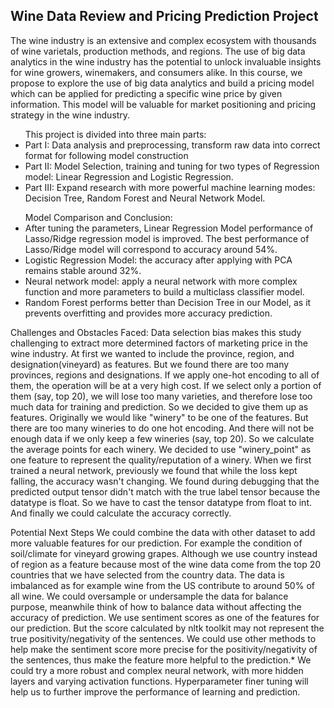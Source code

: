 <h2> Wine Data Review and Pricing Prediction Project</h2>

The wine industry is an extensive and complex ecosystem with thousands of wine varietals, production methods, and regions. The use of big data analytics in the wine industry has the potential to unlock invaluable insights for wine growers, winemakers, and consumers alike. In this course, we propose to explore the use of big data analytics and build a pricing model which can be applied for predicting a specific wine price by given information. This model will be valuable for market positioning and pricing strategy in the wine industry.

<ul>
This project is divided into three main parts:
<li>Part I: Data analysis and preprocessing, transform raw data into correct format for following model construction</li>
<li>Part II: Model Selection, training and tuning for two types of Regression model: Linear Regression and Logistic Regression.</li>
<li>Part III: Expand research with more powerful machine learning modes: Decision Tree, Random Forest and Neural Network Model.</li>
</ul>

<ul>
Model Comparison and Conclusion:
<li>After tuning the parameters, Linear Regression Model performance of Lasso/Ridge regression model is improved. The best performance of Lasso/Ridge model will correspond to accuracy around 54%.</li>
<li>Logistic Regression Model: the accuracy after applying with PCA remains stable around 32%.</li>
<li>Neural network model: apply a neural network with more complex function and more parameters to build a multiclass classifier model.</li>
<li>Random Forest performs better than Decision Tree in our Model, as it prevents overfitting and provides more accuracy prediction.</li>
</ul>

Challenges and Obstacles Faced:
Data selection bias makes this study challenging to extract more determined factors of marketing price in the wine industry.
At first we wanted to include the province, region, and designation(vineyard) as features. But we found there are too many provinces, regions and designations. If we apply one-hot encoding to all of them, the operation will be at a very high cost. If we select only a portion of them (say, top 20), we will lose too many varieties, and therefore lose too much data for training and prediction. So we decided to give them up as features.
Originally we would like "winery" to be one of the features. But there are too many wineries to do one hot encoding. And there will not be enough data if we only keep a few wineries (say, top 20). So we calculate the average points for each winery. We decided to use "winery_point" as one feature to represent the quality/reputation of a winery.
When we first trained a neural network, previously we found that while the loss kept falling, the accuracy wasn't changing. We found during debugging that the predicted output tensor didn't match with the true label tensor because the datatype is float. So we have to cast the tensor datatype from float to int. And finally we could calculate the accuracy correctly.

Potential Next Steps
We could combine the data with other dataset to add more valuable features for our prediction. For example the condition of soil/climate for vineyard growing grapes.
Although we use country instead of region as a feature because most of the wine data come from the top 20 countries that we have selected from the country data. The data is imbalanced as for example wine from the US contribute to around 50% of all wine. We could oversample or undersample the data for balance purpose, meanwhile think of how to balance data without affecting the accuracy of prediction.
We use sentiment scores as one of the features for our prediction. But the score calculated by nltk toolkit may not represent the true positivity/negativity of the sentences. We could use other methods to help make the sentiment score more precise for the positivity/negativity of the sentences, thus make the feature more helpful to the prediction.* We could try a more robust and complex neural network, with more hidden layers and varying activation functions.
Hyperparameter finer tuning will help us to further improve the performance of learning and prediction.
